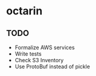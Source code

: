 # octarin

## TODO

- Formalize AWS services
- Write tests
- Check S3 Inventory
- Use ProtoBuf instead of pickle
